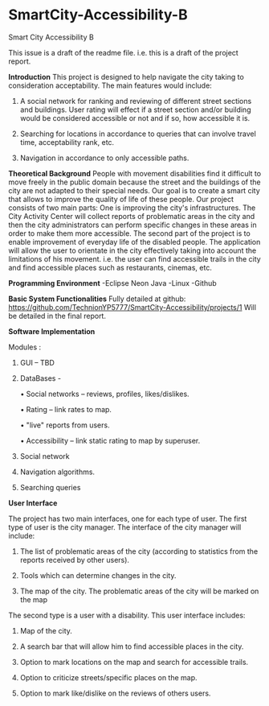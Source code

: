 # SmartCity-Accessibility-B
Smart City Accessibility B

This issue is a draft of the readme file. i.e. this is a draft of the project  report.



**Introduction**
This project is designed to help navigate the city taking to consideration acceptability. The main features would include:

1.	A social network for ranking and reviewing of different street sections and buildings. User rating will effect if a street section and/or building would be considered accessible or not and if so, how accessible it is.

2.	Searching for locations in accordance to queries that can involve travel time, acceptability rank, etc.

3.	Navigation in accordance to only accessible paths.



**Theoretical Background**
People with movement disabilities find it difficult to move freely in the public domain because the street and the buildings of the city are not adapted to their special needs. Our goal is to create a smart city that allows to improve the quality of life of these people.
Our project consists of two main parts:
 One is improving the city's infrastructures. The City Activity Center will collect reports of problematic areas in the city and then the city administrators can perform specific changes in these areas in order to make them more accessible.
 The second part of the project is to enable improvement of everyday life of the disabled people. The application will allow the user to orientate in the city effectively taking into account the limitations of his movement. i.e. the user can find accessible trails in the city and find accessible places such as restaurants, cinemas, etc.



**Programming Environment**
-Eclipse Neon Java
-Linux
-Github



**Basic System Functionalities**
Fully detailed at github: https://github.com/TechnionYP5777/SmartCity-Accessibility/projects/1
Will be detailed in the final report.


**Software Implementation**

Modules :

1.	GUI – TBD

2.	DataBases  - 

	•	Social networks – reviews, profiles, likes/dislikes.

	•	Rating – link rates to map.

	•	"live" reports from users.

	•	Accessibility – link static rating to map by superuser. 

3.	Social network

4.	Navigation algorithms.

5.	Searching queries



**User Interface**

The project has two main interfaces, one for each type of user. 
The first type of user is the city manager. The interface of the city manager will include: 

1.	The list of problematic areas of the city (according to statistics from the reports received by other users).

2.	Tools which can determine changes in the city.

3.	The map of the city. The problematic areas of the city will be marked on the map


The second type is a user with a disability. This user interface includes:

1.	Map of the city.

2.	 A search bar that will allow him to find accessible places in the city.

3.	 Option to mark locations on the map and search for accessible trails.

4.	 Option to criticize streets/specific places on the map.

5.	 Option to mark like/dislike on the reviews of others users.




